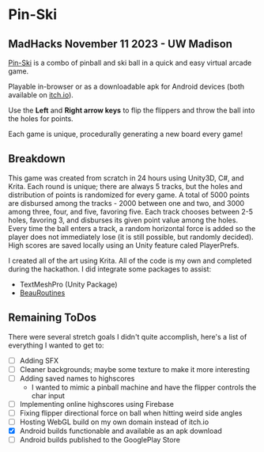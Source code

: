 # Pin-Ski
## MadHacks November 11 2023 - UW Madison
[Pin-Ski](https://lebrra.itch.io/pin-ski) is a combo of pinball and ski ball in a quick and easy virtual arcade game. 

Playable in-browser or as a downloadable apk for Android devices (both available on [itch.io](https://lebrra.itch.io/pin-ski)).

Use the **Left** and **Right arrow keys** to flip the flippers and throw the ball into the holes for points. 

Each game is unique, procedurally generating a new board every game! 

## Breakdown
This game was created from scratch in 24 hours using Unity3D, C#, and Krita.
Each round is unique; there are always 5 tracks, but the holes and distribution of points is randomized for every game. A total of 5000 points are disbursed among the tracks - 2000 between one and two, and 3000 among three, four, and five, favoring five. Each track chooses between 2-5 holes, favoring 3, and disburses its given point value among the holes.
Every time the ball enters a track, a random horizontal force is added so the player does not immediately lose (it is still possible, but randomly decided).
High scores are saved locally using an Unity feature caled PlayerPrefs.

I created all of the art using Krita. All of the code is my own and completed during the hackathon.
I did integrate some packages to assist:
* TextMeshPro (Unity Package)
* [BeauRoutines](https://github.com/BeauPrime/BeauRoutine)

## Remaining ToDos
There were several stretch goals I didn't quite accomplish, here's a list of everything I wanted to get to:
- [ ] Adding SFX
- [ ] Cleaner backgrounds; maybe some texture to make it more interesting
- [ ] Adding saved names to highscores
  * I wanted to mimic a pinball machine and have the flipper controls the char input
- [ ] Implementing online highscores using Firebase
- [ ] Fixing flipper directional force on ball when hitting weird side angles
- [ ] Hosting WebGL build on my own domain instead of itch.io
- [x] Android builds functionable and available as an apk download
- [ ] Android builds published to the GooglePlay Store
